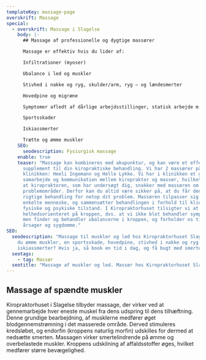 ```yaml
---
templateKey: massage-page
overskrift: Massage
special:
  - overskrift: Massage i Slagelse
    body: |-
      ## Massage af professionelle og dygtige massører

      Massage er effektiv hvis du lider af:

      Infiltrationer (myoser)

      Ubalance i led og muskler

      Stivhed i nakke og ryg, skulder/arm, ryg – og lændesmerter

      Hovedpine og migræne

      Symptomer afledt af dårlige arbejdsstillinger, statisk arbejde m.m.

      Sportsskader

      Iskiassmerter

      Trætte og ømme muskler
    SEO:
      seodescription: Fysiurgisk massage
    enable: true
    teaser: "Massage kan kombineres med akupunktur, og kan være et effektivt
      supplement til din kiropraktiske behandling. Vi har 2 massører på
      klinikken: Heeli Ingemann og Helle Lykke. Vi har i klinikken et godt
      samarbejde og kommunikation mellem kiropraktor og massør, hvilket betyder,
      at kiropraktoren, som har undersøgt dig, snakker med massøren om dine
      problemområder. Derfor kan du altid være sikker på, at du får den helt
      rigtige behandling for netop dit problem. Massøren tilpasser sig det
      enkelte menneske, og sammensætter behandlingen i forhold til klientens
      fysiske og psykiske tilstand. I Kiropraktorhuset tilsigter vi at kigge
      helhedsorienteret på kroppen, dvs. at vi ikke blot behandler symptomatisk,
      men finder og behandler ubalancerne i kroppen, og forholder os til evt.
      årsager og sygdomme."
SEO:
  seodescription: "Massage til muskler og led hos Kiropraktorhuset Slagelse. Har
    du ømme muskler, en sportsskade, hovedpine, stivhed i nakke og ryg eller
    iskiassmerter? Hvis ja, så book en tid i dag, og få bugt med smerterne. "
  seotags:
    - tag: Massør
  seotitle: "Massage af muskler og led. Massør hos Kiropraktorhuset Slagelse. "
---
```

## Massage af spændte muskler

Kiropraktorhuset i Slagelse tilbyder massage, der virker ved at gennemarbejde hver eneste muskel fra dens udspring til dens tilhæftning. Denne grundige bearbejdning, af musklerne medfører øget blodgennemstrømning i det masserede område. Derved stimuleres kredsløbet, og endorfin (kroppens naturlig morfin) udskilles for dermed at nedsætte smerten. Massagen virker smertelindrende på ømme og overbelastede muskler. Kroppens udskilning af affaldsstoffer øges, hvilket medfører større bevægelighed.